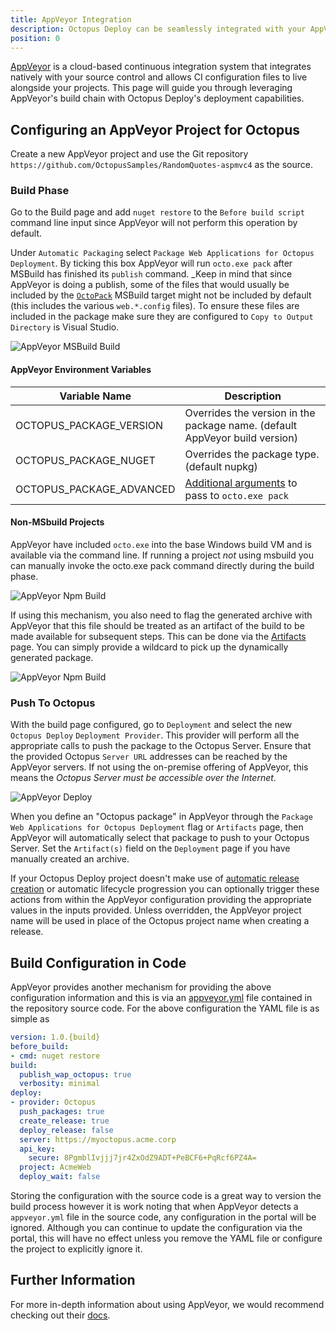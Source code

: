 ```yaml
---
title: AppVeyor Integration
description: Octopus Deploy can be seamlessly integrated with your AppVeyor build chain.
position: 0
---
```


[AppVeyor](https://ci.appveyor.com) is a cloud-based continuous integration system that integrates natively with your source control and allows CI configuration files to live alongside your projects. This page will guide you through leveraging AppVeyor's build chain with Octopus Deploy's deployment capabilities.

## Configuring an AppVeyor Project for Octopus
Create a new AppVeyor project and use the Git repository `https://github.com/OctopusSamples/RandomQuotes-aspmvc4` as the source.

### Build Phase
Go to the Build page and add `nuget restore` to the `Before build script` command line input since AppVeyor will not perform this operation by default.

Under `Automatic Packaging` select `Package Web Applications for Octopus Deployment`. By ticking this box AppVeyor will run `octo.exe pack` after MSBuild has finished its `publish` command. _Keep in mind that since AppVeyor is doing a publish, some of the files that would usually be included by the [`OctoPack`](/docs/packaging-applications/octopack/index.md) MSBuild target might not be included by default (this includes the various `web.*.config` files). To ensure these files are included in the package make sure they are configured to `Copy to Output Directory` is Visual Studio.

![AppVeyor MSBuild Build](appveyor_build_msbuild.png)

#### AppVeyor Environment Variables
| Variable Name       | Description|
| ------------- | ------- |
| OCTOPUS_PACKAGE_VERSION | Overrides the version in the package name. (default AppVeyor build version)|
| OCTOPUS_PACKAGE_NUGET | Overrides the package type. (default nupkg) |
| OCTOPUS_PACKAGE_ADVANCED | [Additional arguments](/docs/packaging-applications/octo.exe.md) to pass to `octo.exe pack` |

#### Non-MSbuild Projects
AppVeyor have included `octo.exe` into the base Windows build VM and is available via the command line. If running a project _not_ using msbuild you can manually invoke the octo.exe pack command directly during the build phase.

![AppVeyor Npm Build](appveyor_build_npm.png)

If using this mechanism, you also need to flag the generated archive with AppVeyor that this file should be treated as an artifact of the build to be made available for subsequent steps. This can be done via the [Artifacts](https://www.appveyor.com/docs/packaging-artifacts/) page. You can simply provide a wildcard to pick up the dynamically generated package.

![AppVeyor Npm Build](appveyor_artifact.png)

### Push To Octopus
With the build page configured, go to `Deployment` and select the new `Octopus Deploy` `Deployment Provider`. This provider will perform all the appropriate calls to push the package to the Octopus Server. Ensure that the provided Octopus `Server URL` addresses can be reached by the AppVeyor servers. If not using the on-premise offering of AppVeyor, this means the _Octopus Server must be accessible over the Internet_.

![AppVeyor Deploy](appveyor_deploy.png)

When you define an "Octopus package" in AppVeyor through the `Package Web Applications for Octopus Deployment` flag or `Artifacts` page, then AppVeyor will automatically select that package to push to your Octopus Server. Set the `Artifact(s)` field on the `Deployment` page if you have manually created an archive.

 If your Octopus Deploy project doesn't make use of [automatic release creation](/docs/deployment-process/project-triggers/automatic-release-creation.md) or automatic lifecycle progression you can optionally trigger these actions from within the AppVeyor configuration providing the appropriate values in the inputs provided.
Unless overridden, the AppVeyor project name will be used in place of the Octopus project name when creating a release.

## Build Configuration in Code
AppVeyor provides another mechanism for providing the above configuration information and this is via an [appveyor.yml](https://www.appveyor.com/docs/appveyor-yml/) file contained in the repository source code. For the above configuration the YAML file is as simple as

```yml
version: 1.0.{build}
before_build:
- cmd: nuget restore
build:
  publish_wap_octopus: true
  verbosity: minimal
deploy:
- provider: Octopus
  push_packages: true
  create_release: true
  deploy_release: false
  server: https://myoctopus.acme.corp
  api_key:
    secure: 8PgmblIvjjj7jr4ZxOdZ9ADT+PeBCF6+PqRcf6PZ4A=
  project: AcmeWeb
  deploy_wait: false
```

Storing the configuration with the source code is a great way to version the build process however it is work noting that when AppVeyor detects a `appveyor.yml` file in the source code, any configuration in the portal will be ignored. Although you can continue to update the configuration via the portal, this will have no effect unless you remove the YAML file or configure the project to explicitly ignore it.

## Further Information
For more in-depth information about using AppVeyor, we would recommend checking out their [docs](https://www.appveyor.com/docs/).
